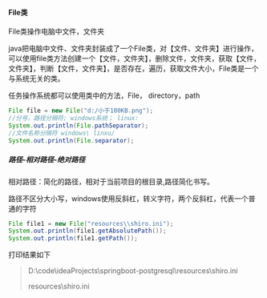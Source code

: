 #### File类
File类操作电脑中文件，文件夹

java把电脑中文件、文件夹封装成了一个File类，对【文件、文件夹】进行操作，可以使用file类方法创建一个【文件，文件夹】，删除文件，文件夹，获取【文件，文件夹】，判断【文件，文件夹】，是否存在，遍历，获取文件大小，File类是一个与系统无关的类。

任务操作系统都可以使用类中的方法，File， directory，path

```java
File file = new File("d:/小于100KB.png");
//分号，路径分隔符; windows系统； linux:
System.out.println(File.pathSeparator);
//文件名称分隔符 windows\ linxu/
System.out.println(File.separator);
```

##### 路径-相对路径-绝对路径

相对路径：简化的路径，相对于当前项目的根目录,路径简化书写。

路径不区分大小写，windows使用反斜杠，转义字符，两个反斜杠，代表一个普通的字符

```java
File file1 = new File("resources\\shiro.ini");
System.out.println(file1.getAbsolutePath());
System.out.println(file1.getPath());
```
打印结果如下
> D:\code\ideaProjects\springboot-postgresql\resources\shiro.ini 
> 
> resources\shiro.ini
